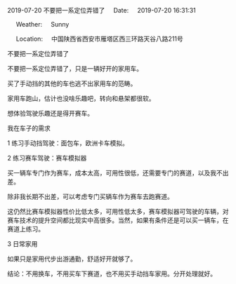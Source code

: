 2019-07-20 不要把一系定位弄错了     Date:     2019-07-20 16:31:31

     Weather:     Sunny

     Location:     中国陕西省西安市雁塔区西三环路天谷八路211号

不要把一系定位弄错了

不要把一系定位弄错了，只是一辆好开的家用车。

买了手动挡的其他的车也逃不出家用车的范畴。

家用车跑山，估计也没啥乐趣吧，转向和悬架都很软。

想体验驾驶乐趣还是得开赛车。

我在车子的需求

1 练习手动挡驾驶：面包车，欧洲卡车模拟。

2 练习赛车驾驶：赛车模拟器

买一辆车专门作为赛车，成本太高，可用性很低，还需要专门的赛道，以及我不出差。

除非我长期不出差，可以考虑专门买辆车作为赛车去跑赛道。

这仍然比赛车模拟器性价比低太多，可用性低太多，赛车模拟器可驾驶的车辆，对赛车技术的提升空间都比现实中高很多。当然，如果有条件还是可以买一辆车，在赛道上练习。

3 日常家用

如果只是家用代步出游通勤，舒适好开就够了。

结论：不用换车，不用买车下赛道，也不用买手动挡车家用。分开处理就好。
